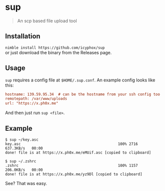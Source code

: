 # sup
> An scp based file upload tool

## Installation
`nimble install https://github.com/icyphox/sup`  
or just download the binary from the Releases page.

## Usage
`sup` requires a config file at `$HOME/.sup.conf`. An example config looks like this:

```ini
hostname: 139.59.95.34  # can be the hostname from your ssh config too
remotepath: /var/www/uploads
url: "https://x.ph0x.me"
```

And then just run `sup <file>`.

## Example
```console
$ sup ~/key.asc
key.asc                                            100% 2716   637.3KB/s   00:00    
done! file is at https://x.ph0x.me/eMUif.asc [copied to clipboard]

$ sup ~/.zshrc
.zshrc                                             100% 1157   206.0KB/s   00:00    
done! file is at https://x.ph0x.me/yz9Dl [copied to clipboard]
```

See? That was easy.
